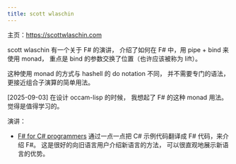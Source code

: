 ```yaml
---
title: scott wlaschin
---
```


主页：https://scottwlaschin.com

scott wlaschin 有一个关于 F# 的演讲，
介绍了如何在 F# 中，用 pipe + bind 来使用 monad，
重点是 bind 的参数交换了位置（也许应该被称为 lift）。

这种使用 monad 的方式与 hashell 的 do notation 不同，
并不需要专门的语法，更接近组合子演算的简单用法。

[2025-09-03] 在设计 occam-lisp 的时候，
我想起了 F# 的这种 monad 用法。
觉得是值得学习的。

演讲：

- [F# for C# programmers](https://www.youtube.com/watch?v=KPa8Yw_Navk)
  通过一点一点把 C# 示例代码翻译成 F# 代码，来介绍 F#。
  这是很好的向旧语言用户介绍新语言的方法，
  可以很直观地展示新语言的优势。
